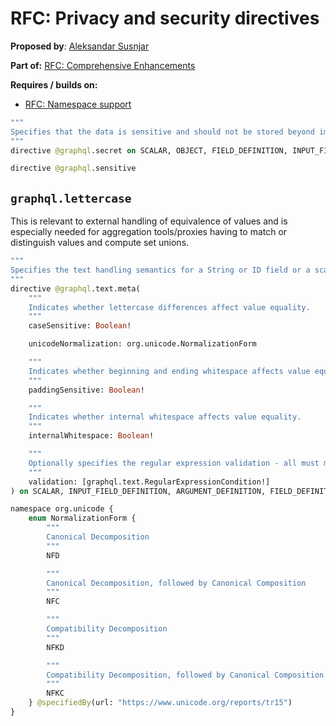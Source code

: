 # RFC: Privacy and security directives

**Proposed by**: [Aleksandar Susnjar](https://github.com/aleksandarsusnjar)

**Part of:** [RFC: Comprehensive Enhancements](ComprehensiveEnhacement.md)

**Requires / builds on:**
- [RFC: Namespace support](Namespacing.md)


```GraphQL
"""
Specifies that the data is sensitive and should not be stored beyond immediate use, cached or logged.
"""
directive @graphql.secret on SCALAR, OBJECT, FIELD_DEFINITION, INPUT_FIELD_DEFINITION, INTERFACE, UNION, ENUM, INPUT_OBJECT

directive @graphql.sensitive
```

## `graphql.lettercase`

This is relevant to external handling of equivalence of values and is especially needed for aggregation tools/proxies having to match or distinguish values and compute set unions.

```GraphQL
"""
Specifies the text handling semantics for a String or ID field or a scalar definition.
"""
directive @graphql.text.meta(
    """
    Indicates whether lettercase differences affect value equality.
    """
    caseSensitive: Boolean!

    unicodeNormalization: org.unicode.NormalizationForm

    """
    Indicates whether beginning and ending whitespace affects value equality.
    """
    paddingSensitive: Boolean!

    """
    Indicates whether internal whitespace affects value equality.
    """
    internalWhitespace: Boolean!

    """
    Optionally specifies the regular expression validation - all must match.
    """
    validation: [graphql.text.RegularExpressionCondition!]
) on SCALAR, INPUT_FIELD_DEFINITION, ARGUMENT_DEFINITION, FIELD_DEFINITION

namespace org.unicode {
    enum NormalizationForm {
        """
        Canonical Decomposition
        """
        NFD

        """
        Canonical Decomposition, followed by Canonical Composition
        """
        NFC

        """
        Compatibility Decomposition
        """
        NFKD

        """
        Compatibility Decomposition, followed by Canonical Composition
        """
        NFKC
    } @specifiedBy(url: "https://www.unicode.org/reports/tr15")
} 
``` 